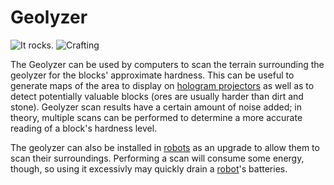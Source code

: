 # Geolyzer

![It rocks.](oredict:oc:geolyzer)
![Crafting](img/geolyzer.png)

The Geolyzer can be used by computers to scan the terrain surrounding the geolyzer for the blocks' approximate hardness. This can be useful to generate maps of the area to display on [hologram projectors](hologram1.md) as well as to detect potentially valuable blocks (ores are usually harder than dirt and stone). Geolyzer scan results have a certain amount of noise added; in theory, multiple scans can be performed to determine a more accurate reading of a block's hardness level. 

The geolyzer can also be installed in [robots](robot.md) as an upgrade to allow them to scan their surroundings. Performing a scan will consume some energy, though, so using it excessivly may quickly drain a [robot](robot.md)'s batteries.
